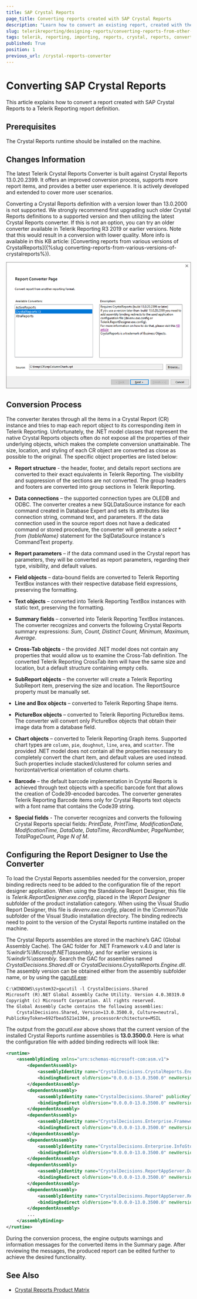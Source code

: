 ```yaml
---
title: SAP Crystal Reports
page_title: Converting reports created with SAP Crystal Reports 
description: "Learn how to convert an existing report, created with the 'SAP Crystal Reports' reporting solution, into a 'Telerik Reporting' report definition."
slug: telerikreporting/designing-reports/converting-reports-from-other-reporting-solutions/crystal-reports-converter
tags: telerik, reporting, importing, reports, crystal, reports, converter
published: True
position: 1
previous_url: /crystal-reports-converter
---
```


# Converting SAP Crystal Reports

This article explains how to convert a report created with SAP Crystal Reports to a Telerik Reporting report definition.

## Prerequisites

The Crystal Reports runtime should be installed on the machine.

## Changes Information

The latest Telerik Crystal Reports Converter is built against Crystal Reports 13.0.20.2399. It offers an improved conversion process, supports more report items, and provides a better user experience. It is actively developed and extended to cover more user scenarios.

Converting a Crystal Reports definition with a version lower than 13.0.2000 is not supported. We strongly recommend first upgrading such older Crystal Reports definitions to a supported version and then utilizing the latest Crystal Reports converter. If this is not an option, you can try an older converter available in Telerik Reporting R3 2019 or earlier versions. Note that this would result in a conversion with lower quality. More info is available in this KB article: [Converting reports from various versions of CrystalReports]({%slug converting-reports-from-various-versions-of-crystalreports%}).

![Image of the Report Converter tool showing a list of the available converters, a description of the currently selected converter, and a field for the source of the report definition to convert](images/Designer/crystal-reports-converter.png)

## Conversion Process

The converter iterates through all the items in a Crystal Report (CR) instance and tries to map each report object to its corresponding item in Telerik Reporting. Unfortunately, the .NET model classes that represent the native Crystal Reports objects often do not expose all the properties of their underlying objects, which makes the complete conversion unattainable. The size, location, and styling of each CR object are converted as close as possible to the original. The specific object properties are listed below:

* __Report structure__ - the header, footer, and details report sections are converted to their exact equivalents in Telerik Reporting. The visibility and suppression of the sections are not converted. The group headers and footers are converted into group sections in Telerik Reporting.
* __Data connections__ – the supported connection types are OLEDB and ODBC. The converter creates a new SQLDataSource instance for each command created in Database Expert and sets its attributes like connection string, command text, and parameters. If the data connection used in the source report does not have a dedicated command or stored procedure, the converter will generate a *select * from {tableName}* statement for the SqlDataSource instance's CommandText property.
* __Report parameters__ – if the data command used in the Crystal report has parameters, they will be converted as report parameters, regarding their type, visibility, and default values.
* __Field objects__ – data-bound fields are converted to Telerik Reporting TextBox instances with their respective database field expressions, preserving the formatting.
* __Text objects__ – converted into Telerik Reporting TextBox instances with static text, preserving the formatting.
* __Summary fields__ – converted into Telerik Reporting TextBox instances. The converter recognizes and converts the following Crystal Reports summary expressions: *Sum, Count, Distinct Count, Minimum, Maximum, Average*.
* __Cross-Tab objects__ – the provided .NET model does not contain any properties that would allow us to examine the Cross-Tab definition. The converted Telerik Reporting CrossTab item will have the same size and location, but a default structure containing empty cells.
* __SubReport objects__ – the converter will create a Telerik Reporting SubReport item, preserving the size and location. The ReportSource property must be manually set.
* __Line and Box objects__ – converted to Telerik Reporting Shape items.
* __PictureBox objects__ – converted to Telerik Reporting PictureBox items. The converter will convert only PictureBox objects that obtain their image data from a database field.
* __Chart objects__ – converted to Telerik Reporting Graph items. Supported chart types are `column`, `pie`, `doughnut`, `line`, `area`, and `scatter`. The provided .NET model does not contain all the properties necessary to completely convert the chart item, and default values are used instead. Such properties include stacked/clustered for column series and horizontal/vertical orientation of column charts.
* __Barcode__ – the default barcode implementation in Crystal Reports is achieved through text objects with a specific barcode font that allows the creation of Code39-encoded barcodes. The converter generates Telerik Reporting Barcode items only for Crystal Reports text objects with a font name that contains the Code39 string.

* __Special fields__ - The converter recognizes and converts the following Crystal Reports special fields: *PrintDate, PrintTime, ModificationDate, ModificationTime, DataDate, DataTime, RecordNumber, PageNumber, TotalPageCount, Page N of M*.

## Configuring the Report Designer to Use the Converter

To load the Crystal Reports assemblies needed for the conversion, proper binding redirects need to be added to the configuration file of the report designer application. When using the Standalone Report Designer, this file is *Telerik.ReportDesigner.exe.config*, placed in the *\Report Designer* subfolder of the product installation category. When using the Visual Studio Report Designer, this file is *devenv.exe.config*, placed in the *\Common7\Ide* subfolder of the Visual Studio installation directory. The binding redirects need to point to the version of the Crystal Reports runtime installed on the machine.

The Crystal Reports assemblies are stored in the machine’s GAC (Global Assembly Cache). The GAC folder for .NET Framework v.4.0 and later is *%windir%\Microsoft.NET\assembly*, and for earlier versions is *%windir%\assembly*. Search the GAC for assemblies named *CrystalDecisions.Shared.dll* or *CrystalDecisions.CrystalReports.Engine.dll*. The assembly version can be obtained either from the assembly subfolder name, or by using the [gacutil.exe](https://learn.microsoft.com/en-us/dotnet/framework/tools/gacutil-exe-gac-tool):

````
C:\WINDOWS\system32>gacutil -l CrystalDecisions.Shared
Microsoft (R).NET Global Assembly Cache Utility. Version 4.0.30319.0
Copyright (c) Microsoft Corporation. All rights reserved.
The Global Assembly Cache contains the following assemblies:
	CrystalDecisions.Shared, Version=13.0.3500.0, Culture=neutral, PublicKeyToken=692fbea5521e1304, processorArchitecture=MSIL
````

The output from the *gacutil.exe* above shows that the current version of the installed Crystal Reports runtime assemblies is __13.0.3500.0__. Here is what the configuration file with added binding redirects will look like:

````XML
<runtime>
	<assemblyBinding xmlns="urn:schemas-microsoft-com:asm.v1">
		<dependentAssembly>
			<assemblyIdentity name="CrystalDecisions.CrystalReports.Engine" publicKeyToken="692fbea5521e1304" culture="neutral"/>   
			<bindingRedirect oldVersion="0.0.0.0-13.0.3500.0" newVersion="13.0.3500.0"/>
		</dependentAssembly>
		<dependentAssembly>
			<assemblyIdentity name="CrystalDecisions.Shared" publicKeyToken="692fbea5521e1304" culture="neutral"/>
			<bindingRedirect oldVersion="0.0.0.0-13.0.3500.0" newVersion="13.0.3500.0"/>
		</dependentAssembly>
		<dependentAssembly>
			<assemblyIdentity name="CrystalDecisions.Enterprise.Framework" publicKeyToken="692fbea5521e1304" culture="neutral"/>
			<bindingRedirect oldVersion="0.0.0.0-13.0.3500.0" newVersion="13.0.3500.0"/>
		</dependentAssembly>
		<dependentAssembly>
			<assemblyIdentity name="CrystalDecisions.Enterprise.InfoStore" publicKeyToken="692fbea5521e1304" culture="neutral"/>
			<bindingRedirect oldVersion="0.0.0.0-13.0.3500.0" newVersion="13.0.3500.0"/>
		</dependentAssembly>
		<dependentAssembly>
			<assemblyIdentity name="CrystalDecisions.ReportAppServer.DataDefModel" publicKeyToken="692fbea5521e1304" culture="neutral"/>
			<bindingRedirect oldVersion="0.0.0.0-13.0.3500.0" newVersion="13.0.3500.0"/>
		</dependentAssembly>
		<dependentAssembly>
			<assemblyIdentity name="CrystalDecisions.ReportAppServer.ReportDefModel" publicKeyToken="692fbea5521e1304" culture="neutral"/>
			<bindingRedirect oldVersion="0.0.0.0-13.0.3500.0" newVersion="13.0.3500.0"/>
		</dependentAssembly>
		...
	</assemblyBinding>
</runtime>
````

During the conversion process, the engine outputs warnings and information messages for the converted items in the Summary page. After reviewing the messages, the produced report can be edited further to achieve the desired functionality.

## See Also

* [Crystal Reports Product Matrix](https://wiki.scn.sap.com/wiki/display/BOBJ/Crystal+Reports+v.+9.1+to+SAP+Crystal+Reports+2013%2C+Runtime+Distribution+and+Supported+Operating+Systems)
